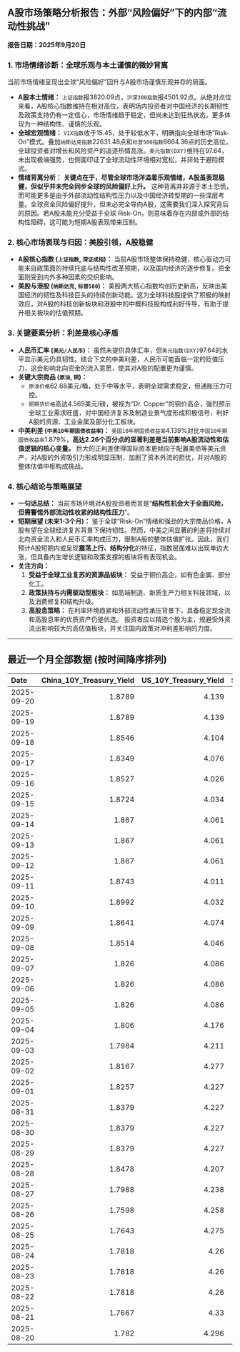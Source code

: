 ## A股市场策略分析报告：外部“风险偏好”下的内部“流动性挑战”

**报告日期：2025年9月20日**

### 1. 市场情绪诊断：全球乐观与本土谨慎的微妙背离

当前市场情绪呈现出全球“风险偏好”回升与A股市场谨慎乐观并存的局面。

*   **A股本土情绪：** `上证指数`报3820.09点，`沪深300指数`报4501.92点。从绝对点位来看，A股核心指数维持在相对高位，表明场内投资者对中国经济的长期韧性及政策支持仍有一定信心，市场情绪趋于稳定，但尚未达到狂热状态，更多体现为一种结构性、谨慎的乐观。
*   **全球宏观情绪：** `VIX指数`收于15.45，处于较低水平，明确指向全球市场“Risk-On”模式。叠加`纳斯达克指数`22631.48点和`标普500指数`6664.36点的历史高位，全球投资者对增长和风险资产的追逐热情高涨。`美元指数(DXY)`维持在97.64，未出现极端强势，也侧面印证了全球流动性环境相对宽松，并非处于避险模式。
*   **情绪背离分析：** **关键点在于，尽管全球市场洋溢着乐观情绪，A股虽表现稳健，但似乎并未完全同步全球的风险偏好上升。** 这种背离并非源于本土恐慌，而可能更多是由于外部流动性结构性压力以及中国经济转型期的一些深层考量。全球资金风险偏好提升，但未必完全导向A股，这需要我们深入探究背后的原因。若A股未能充分受益于全球 Risk-On，则意味着存在内部或外部的结构性阻碍，这可能为短期A股表现带来压制。

### 2. 核心市场表现与归因：美股引领，A股稳健

*   **A股核心指数 (`上证指数`, `深证成指`)：** 当前A股市场整体保持稳健，核心驱动力可能来自政策面的持续托底与结构性改革预期，以及国内经济的逐步修复。资金面则受到内外多种因素的交织影响。
*   **美股与港股 (`纳斯达克`, `标普500`)：** 美股两大核心指数均创历史新高，反映出美国经济的韧性及科技巨头的持续创新动能。这为全球科技股提供了积极的映射效应，对A股的科技创新板块和港股中的中概科技股构成利好传导，有助于提升相关板块的估值预期。

### 3. 关键要素分析：利差是核心矛盾

*   **人民币汇率 (`美元/人民币`)：** 虽然未提供具体汇率，但`美元指数(DXY)`97.64的水平显示美元仍具韧性。结合下文的中美利差，人民币可能面临一定的贬值压力，这会影响北向资金的流入意愿，使其对A股的配置更为谨慎。
*   **关键大宗商品 (`原油`, `铜`)：**
    *   `原油价格`62.68美元/桶，处于中等水平，表明全球需求稳定，但通胀压力可控。
    *   `铜期货价格`高达4.569美元/磅，被视为“Dr. Copper”的铜价高企，强烈预示全球工业需求旺盛，对中国经济复苏及制造业景气度形成积极信号，利好A股的资源、工业金属及部分化工板块。
*   **中美利差 (`中美10年期国债收益率`)：** `美国10年期国债收益率`4.139%对比`中国10年期国债收益率`1.879%，**高达2.26个百分点的显著利差是当前影响A股流动性和估值逻辑的核心变量。** 巨大的正利差使得国际资本更倾向于配置美债等美元资产，对A股的外资吸引力形成明显压制，加剧了资本外流的担忧，并对A股的整体估值中枢构成挑战。

### 4. 核心结论与策略展望

*   **一句话总结：** 当前市场环境对A股投资者而言是“**结构性机会大于全面风险，但需警惕外部流动性收紧的结构性压力**”。
*   **短期展望 (未来1-3个月)：** 鉴于全球“Risk-On”情绪和强劲的大宗商品价格，A股有望在全球经济复苏背景下保持韧性。然而，中美之间显著的利差将持续对北向资金流入和人民币汇率构成压力，限制A股的整体估值扩张。因此，我们预计A股短期内或呈现**震荡上行、结构分化**的特征，指数层面难以出现单边大涨，但具备内生增长逻辑和政策支撑的板块将有表现机会。
*   **关注方向：**
    1.  **受益于全球工业复苏的资源品板块：** 受益于铜价高企，如有色金属、部分化工。
    2.  **政策扶持与内需驱动型板块：** 如高端制造、新质生产力相关科技领域，以及消费修复和结构升级。
    3.  **高股息策略：** 在利率环境趋紧和外部流动性承压背景下，具备稳定现金流和高股息率的优质资产仍是优选。
    投资者应以精选个股为主，规避受外资流出影响较大的高估值板块，并关注国内政策对冲利差影响的力度。

---

## 最近一个月全部数据 (按时间降序排列)

| Date       |   China_10Y_Treasury_Yield |   US_10Y_Treasury_Yield |   Shanghai_Composite_Index |   CSI_300_Index |   GOLD_spot_price |   OIL_price |   ALUMINUM_future |   BTC_price |   US_Dollar_Index |   ETH_price |   LEAN_HOGS_future |   COPPER_future |   High_Yield_Bond_ETF |   LIVE_CATTLE_future |   GOLD_near_month_future |   NATURAL_GAS_future |   PLATINUM_future |   SILVER_future |   Long_Term_Treasury_ETF |   CORN_future |   SOYBEANS_future |   WHEAT_future |   SP500_close |   NASDAQ_close |   VIX_close |   GOLD_basis_spot_vs_near |
|:-----------|---------------------------:|------------------------:|---------------------------:|----------------:|------------------:|------------:|------------------:|------------:|------------------:|------------:|-------------------:|----------------:|----------------------:|---------------------:|-------------------------:|---------------------:|------------------:|----------------:|-------------------------:|--------------:|------------------:|---------------:|--------------:|---------------:|------------:|--------------------------:|
| 2025-09-20 |                     1.8789 |                   4.139 |                    3820.09 |         4501.92 |            3671.5 |       62.68 |           2559.75 |      115755 |             97.64 |     4468.36 |             97.975 |          4.569  |               81.26   |              233.575 |                   3676   |                2.888 |            1414.3 |          42.536 |                  89.02   |        424    |           1025.5  |         522.5  |       6664.36 |        22631.5 |       15.45 |                  -4.5     |
| 2025-09-19 |                     1.8789 |                   4.139 |                    3820.09 |         4501.92 |            3671.5 |       62.68 |           2559.75 |      115689 |             97.64 |     4470.92 |             97.975 |          4.569  |               81.26   |              233.575 |                   3676   |                2.888 |            1414.3 |          42.536 |                  89.02   |        424    |           1025.5  |         522.5  |       6664.36 |        22631.5 |       15.45 |                  -4.5     |
| 2025-09-18 |                     1.8546 |                   4.104 |                    3831.66 |         4498.11 |            3643.7 |       63.57 |           2579    |      117137 |             97.35 |     4589.92 |             97.475 |          4.541  |               81.23   |              232.375 |                   3648.7 |                2.939 |            1397.4 |          41.707 |                  89.19   |        423.75 |           1037.5  |         524.25 |       6631.96 |        22470.7 |       15.7  |                  -5       |
| 2025-09-17 |                     1.8349 |                   4.076 |                    3876.34 |         4551.02 |            3681.8 |       64.05 |           2583.75 |      116469 |             96.87 |     4592.73 |             97.325 |          4.571  |               81.05   |              231.1   |                   3688   |                3.1   |            1372.7 |          41.722 |                  90.12   |        426.75 |           1043.75 |         528.25 |       6600.35 |        22261.3 |       15.72 |                  -6.19995 |
| 2025-09-16 |                     1.8527 |                   4.026 |                    3861.86 |         4523.34 |            3688.9 |       64.52 |           2614.75 |      116843 |             96.63 |     4503.56 |             97.375 |          4.633  |               81.13   |              233.45  |                   3695.5 |                3.103 |            1398.5 |          42.471 |                  90.35   |        429.5  |           1049.75 |         534    |       6606.76 |        22334   |       16.36 |                  -6.6001  |
| 2025-09-15 |                     1.8724 |                   4.034 |                    3860.5  |         4533.06 |            3682.2 |       63.3  |           2591    |      115445 |             97.3  |     4526.82 |             97.525 |          4.6555 |               81.19   |              234.6   |                   3689.5 |                3.043 |            1412.8 |          42.517 |                  90.16   |        423.25 |           1042.75 |         525    |       6615.28 |        22348.8 |       15.69 |                  -7.30005 |
| 2025-09-14 |                     1.867  |                   4.061 |                    3870.6  |         4522    |            3649.4 |       62.69 |           2583.75 |      115408 |             97.55 |     4609.6  |             97.125 |          4.5885 |               80.96   |              229.975 |                   3657.3 |                2.941 |            1407.3 |          42.387 |                  89.95   |        399    |           1025.75 |         503    |       6584.29 |        22141.1 |       14.76 |                  -7.90015 |
| 2025-09-13 |                     1.867  |                   4.061 |                    3870.6  |         4522    |            3649.4 |       62.69 |           2583.75 |      115951 |             97.55 |     4668.18 |             97.125 |          4.5885 |               80.96   |              229.975 |                   3657.3 |                2.941 |            1407.3 |          42.387 |                  89.95   |        399    |           1025.75 |         503    |       6584.29 |        22141.1 |       14.76 |                  -7.90015 |
| 2025-09-12 |                     1.867  |                   4.061 |                    3870.6  |         4522    |            3649.4 |       62.69 |           2583.75 |      116102 |             97.55 |     4715.25 |             97.125 |          4.5885 |               80.96   |              229.975 |                   3657.3 |                2.941 |            1407.3 |          42.387 |                  89.95   |        399    |           1025.75 |         503    |       6584.29 |        22141.1 |       14.76 |                  -7.90015 |
| 2025-09-11 |                     1.8743 |                   4.011 |                    3875.31 |         4548.04 |            3636.9 |       62.37 |           2587.75 |      115508 |             97.54 |     4461.23 |             98.175 |          4.5905 |               81.04   |              232.275 |                   3645   |                2.934 |            1395.4 |          41.697 |                  90.34   |        399    |           1015.25 |         503    |       6587.47 |        22043.1 |       14.71 |                  -8.1001  |
| 2025-09-10 |                     1.8992 |                   4.032 |                    3812.22 |         4445.37 |            3643.6 |       63.67 |           2518.25 |      113955 |             97.78 |     4349.15 |             96.825 |          4.55   |               80.84   |              231.15  |                   3653.1 |                3.029 |            1392.9 |          41.133 |                  89.74   |        397.25 |           1005.5  |         495    |       6532.04 |        21886.1 |       15.35 |                  -9.5     |
| 2025-09-09 |                     1.8641 |                   4.074 |                    3807.29 |         4436.26 |            3643.3 |       62.63 |           2516    |      111531 |             97.79 |     4309.04 |             96.125 |          4.501  |               80.78   |              230.175 |                   3653.3 |                3.117 |            1367.3 |          40.878 |                  89.23   |        401.25 |           1011.5  |         500.75 |       6512.61 |        21879.5 |       15.04 |                 -10       |
| 2025-09-08 |                     1.8514 |                   4.046 |                    3826.84 |         4467.57 |            3638.1 |       62.26 |           2511    |      112071 |             97.45 |     4308.07 |             95.15  |          4.4905 |               80.87   |              235.8   |                   3648.5 |                3.09  |            1380.8 |          41.426 |                  89.74   |        403    |           1013.5  |         505.5  |       6495.15 |        21798.7 |       15.11 |                 -10.3999  |
| 2025-09-07 |                     1.826  |                   4.086 |                    3812.51 |         4460.33 |            3613.2 |       61.87 |           2495.25 |      111168 |             97.77 |     4305.35 |             96.025 |          4.4825 |               80.87   |              235.975 |                   3624   |                3.048 |            1381.7 |          41.074 |                  88.56   |        399    |           1006.5  |         501    |       6481.5  |        21700.4 |       15.18 |                 -10.8     |
| 2025-09-06 |                     1.826  |                   4.086 |                    3812.51 |         4460.33 |            3613.2 |       61.87 |           2495.25 |      110225 |             97.77 |     4274.24 |             96.025 |          4.4825 |               80.87   |              235.975 |                   3624   |                3.048 |            1381.7 |          41.074 |                  88.56   |        399    |           1006.5  |         501    |       6481.5  |        21700.4 |       15.18 |                 -10.8     |
| 2025-09-05 |                     1.826  |                   4.086 |                    3812.51 |         4460.33 |            3613.2 |       61.87 |           2495.25 |      110651 |             97.77 |     4306.99 |             96.025 |          4.4825 |               80.87   |              235.975 |                   3624   |                3.048 |            1381.7 |          41.074 |                  88.56   |        399    |           1006.5  |         501    |       6481.5  |        21700.4 |       15.18 |                 -10.8     |
| 2025-09-04 |                     1.806  |                   4.176 |                    3765.88 |         4365.21 |            3565.8 |       63.48 |           2488.75 |      110724 |             98.35 |     4298.74 |             95.025 |          4.488  |               80.83   |              236.95  |                   3577.3 |                3.074 |            1371.2 |          40.911 |                  87.23   |        399.75 |           1012    |         502.25 |       6502.08 |        21707.7 |       15.3  |                 -11.5     |
| 2025-09-03 |                     1.7984 |                   4.211 |                    3813.56 |         4459.83 |            3593.2 |       63.97 |           2505.5  |      111723 |             98.14 |     4450.39 |             93.825 |          4.5585 |               80.61   |              238.325 |                   3606.1 |                3.064 |            1448.6 |          41.542 |                  86.57   |        397.75 |           1016    |         504    |       6448.26 |        21497.7 |       16.35 |                 -12.9001  |
| 2025-09-02 |                     1.8167 |                   4.277 |                    3858.13 |         4490.45 |            3549.4 |       65.59 |           2514.5  |      111201 |             98.4  |     4325.37 |             95.55  |          4.5695 |               80.39   |              239.525 |                   3562.9 |                3.009 |            1405.8 |          41.071 |                  85.63   |        403    |           1025.75 |         513    |       6415.54 |        21279.6 |       17.17 |                 -13.5     |
| 2025-09-01 |                     1.8257 |                   4.227 |                    3875.53 |         4523.71 |            3473.7 |       64.01 |           2514.75 |      109251 |             97.77 |     4314.47 |             95.025 |          4.5185 |               80.477  |              241.9   |                   3487.2 |                2.997 |            1365.7 |          40.2   |                  86.272  |        398    |           1036.75 |         518    |       6460.26 |        21455.6 |       15.36 |                 -13.5     |
| 2025-08-31 |                     1.8379 |                   4.227 |                    3857.93 |         4496.76 |            3473.7 |       64.01 |           2514.75 |      108237 |             97.77 |     4390.02 |             95.025 |          4.5185 |               80.477  |              241.9   |                   3487.2 |                2.997 |            1365.7 |          40.2   |                  86.272  |        398    |           1036.75 |         518    |       6460.26 |        21455.6 |       15.36 |                 -13.5     |
| 2025-08-30 |                     1.8379 |                   4.227 |                    3857.93 |         4496.76 |            3473.7 |       64.01 |           2514.75 |      108808 |             97.77 |     4374.15 |             95.025 |          4.5185 |               80.477  |              241.9   |                   3487.2 |                2.997 |            1365.7 |          40.2   |                  86.272  |        398    |           1036.75 |         518    |       6460.26 |        21455.6 |       15.36 |                 -13.5     |
| 2025-08-29 |                     1.8379 |                   4.227 |                    3857.93 |         4496.76 |            3473.7 |       64.01 |           2514.75 |      108411 |             97.77 |     4360.15 |             95.025 |          4.5185 |               80.477  |              241.9   |                   3487.2 |                2.997 |            1365.7 |          40.2   |                  86.272  |        398    |           1036.75 |         518    |       6460.26 |        21455.6 |       15.36 |                 -13.5     |
| 2025-08-28 |                     1.8478 |                   4.207 |                    3843.6  |         4463.78 |            3431.8 |       64.6  |           2516.25 |      112545 |             97.81 |     4507.18 |             94.275 |          4.4635 |               80.6263 |              237     |                   3445.8 |                2.944 |            1356.4 |          39.19  |                  86.8897 |        385.5  |           1028.25 |         510.25 |       6501.86 |        21705.2 |       14.43 |                 -14       |
| 2025-08-27 |                     1.7988 |                   4.238 |                    3800.35 |         4386.13 |            3404.6 |       64.15 |           2506    |      111222 |             98.23 |     4503.39 |             93.9   |          4.4145 |               80.5865 |              243.25  |                   3404.6 |                2.867 |            1341.4 |          38.689 |                  86.3218 |        382.5  |           1027.25 |         502.25 |       6481.4  |        21590.1 |       14.85 |                   0       |
| 2025-08-26 |                     1.7598 |                   4.258 |                    3868.38 |         4452.59 |            3388.6 |       63.25 |           2541.25 |      111803 |             98.23 |     4600.43 |             93.425 |          4.4505 |               80.487  |              242.5   |                   3388.6 |                2.717 |            1342.4 |          38.582 |                  86.4214 |        387.5  |           1028.75 |         509.5  |       6465.94 |        21544.3 |       14.62 |                   0       |
| 2025-08-25 |                     1.7643 |                   4.275 |                    3883.56 |         4469.22 |            3373.8 |       64.8  |           2527    |      110124 |             98.43 |     4372.99 |             91.4   |          4.4665 |               80.3078 |              240.225 |                   3373.8 |                2.696 |            1331.6 |          38.677 |                  86.4712 |        389.25 |           1025.5  |         506.75 |       6439.32 |        21449.3 |       14.79 |                   0       |
| 2025-08-24 |                     1.7818 |                   4.26  |                    3825.76 |         4378    |            3374.4 |       63.66 |           2505.25 |      113458 |             97.72 |     4779.65 |             91.2   |          4.4475 |               80.467  |              239.95  |                   3374.4 |                2.698 |            1355.4 |          39.003 |                  86.7203 |        388.25 |           1036.5  |         504.75 |       6466.91 |        21496.5 |       14.22 |                   0       |
| 2025-08-23 |                     1.7818 |                   4.26  |                    3825.76 |         4378    |            3374.4 |       63.66 |           2505.25 |      115374 |             97.72 |     4776.09 |             91.2   |          4.4475 |               80.467  |              239.95  |                   3374.4 |                2.698 |            1355.4 |          39.003 |                  86.7203 |        388.25 |           1036.5  |         504.75 |       6466.91 |        21496.5 |       14.22 |                   0       |
| 2025-08-22 |                     1.7818 |                   4.26  |                    3825.76 |         4378    |            3374.4 |       63.66 |           2505.25 |      116874 |             97.72 |     4831.35 |             91.2   |          4.4475 |               80.467  |              239.95  |                   3374.4 |                2.698 |            1355.4 |          39.003 |                  86.7203 |        388.25 |           1036.5  |         504.75 |       6466.91 |        21496.5 |       14.22 |                   0       |
| 2025-08-21 |                     1.7667 |                   4.33  |                    3771.1  |         4288.07 |            3336.9 |       63.52 |           2484.5  |      112419 |             98.62 |     4223.21 |             89.925 |          4.4315 |               79.8201 |              238.65  |                   3336.9 |                2.826 |            1351.2 |          38.027 |                  86.0827 |        387.25 |           1034.5  |         507    |       6370.17 |        21100.3 |       16.6  |                   0       |
| 2025-08-20 |                     1.782  |                   4.296 |                    3766.21 |         4271.4  |            3343.4 |       63.21 |           2459.75 |      114275 |             98.22 |     4334.5  |             89.95  |          4.426  |               79.9694 |              238.525 |                   3343.4 |                2.752 |            1334   |          37.705 |                  86.5111 |        380    |           1015    |         505.5  |       6395.78 |        21172.9 |       15.69 |                   0       |